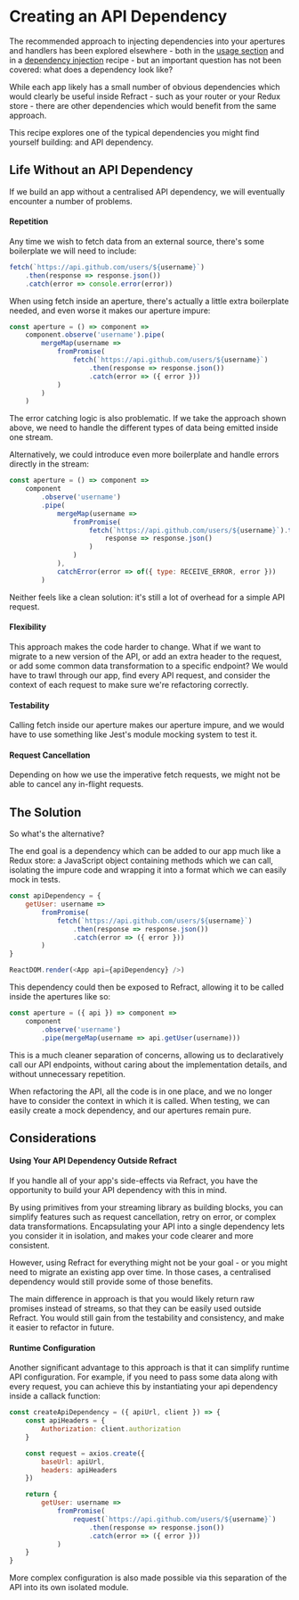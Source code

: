 # Creating an API Dependency

The recommended approach to injecting dependencies into your apertures and handlers has been explored elsewhere - both in the [usage section](../usage/injecting-dependencies.md) and in a [dependency injection](./dependency-injection.md) recipe - but an important question has not been covered: what does a dependency look like?

While each app likely has a small number of obvious dependencies which would clearly be useful inside Refract - such as your router or your Redux store - there are other dependencies which would benefit from the same approach.

This recipe explores one of the typical dependencies you might find yourself building: and API dependency.

## Life Without an API Dependency

If we build an app without a centralised API dependency, we will eventually encounter a number of problems.

#### Repetition

Any time we wish to fetch data from an external source, there's some boilerplate we will need to include:

```js
fetch(`https://api.github.com/users/${username}`)
    .then(response => response.json())
    .catch(error => console.error(error))
```

When using fetch inside an aperture, there's actually a little extra boilerplate needed, and even worse it makes our aperture impure:

```js
const aperture = () => component =>
    component.observe('username').pipe(
        mergeMap(username =>
            fromPromise(
                fetch(`https://api.github.com/users/${username}`)
                    .then(response => response.json())
                    .catch(error => ({ error }))
            )
        )
    )
```

The error catching logic is also problematic. If we take the approach shown above, we need to handle the different types of data being emitted inside one stream.

Alternatively, we could introduce even more boilerplate and handle errors directly in the stream:

```js
const aperture = () => component =>
    component
        .observe('username')
        .pipe(
            mergeMap(username =>
                fromPromise(
                    fetch(`https://api.github.com/users/${username}`).then(
                        response => response.json()
                    )
                )
            ),
            catchError(error => of({ type: RECEIVE_ERROR, error }))
        )
```

Neither feels like a clean solution: it's still a lot of overhead for a simple API request.

#### Flexibility

This approach makes the code harder to change. What if we want to migrate to a new version of the API, or add an extra header to the request, or add some common data transformation to a specific endpoint? We would have to trawl through our app, find every API request, and consider the context of each request to make sure we're refactoring correctly.

#### Testability

Calling fetch inside our aperture makes our aperture impure, and we would have to use something like Jest's module mocking system to test it.

#### Request Cancellation

Depending on how we use the imperative fetch requests, we might not be able to cancel any in-flight requests.

## The Solution

So what's the alternative?

The end goal is a dependency which can be added to our app much like a Redux store: a JavaScript object containing methods which we can call, isolating the impure code and wrapping it into a format which we can easily mock in tests.

```js
const apiDependency = {
    getUser: username =>
        fromPromise(
            fetch(`https://api.github.com/users/${username}`)
                .then(response => response.json())
                .catch(error => ({ error }))
        )
}

ReactDOM.render(<App api={apiDependency} />)
```

This dependency could then be exposed to Refract, allowing it to be called inside the apertures like so:

```js
const aperture = ({ api }) => component =>
    component
        .observe('username')
        .pipe(mergeMap(username => api.getUser(username)))
```

This is a much cleaner separation of concerns, allowing us to declaratively call our API endpoints, without caring about the implementation details, and without unnecessary repetition.

When refactoring the API, all the code is in one place, and we no longer have to consider the context in which it is called. When testing, we can easily create a mock dependency, and our apertures remain pure.

## Considerations

#### Using Your API Dependency Outside Refract

If you handle all of your app's side-effects via Refract, you have the opportunity to build your API dependency with this in mind.

By using primitives from your streaming library as building blocks, you can simplify features such as request cancellation, retry on error, or complex data transformations. Encapsulating your API into a single dependency lets you consider it in isolation, and makes your code clearer and more consistent.

However, using Refract for everything might not be your goal - or you might need to migrate an existing app over time. In those cases, a centralised dependency would still provide some of those benefits.

The main difference in approach is that you would likely return raw promises instead of streams, so that they can be easily used outside Refract. You would still gain from the testability and consistency, and make it easier to refactor in future.

#### Runtime Configuration

Another significant advantage to this approach is that it can simplify runtime API configuration. For example, if you need to pass some data along with every request, you can achieve this by instantiating your api dependency inside a callack function:

```js
const createApiDependency = ({ apiUrl, client }) => {
    const apiHeaders = {
        Authorization: client.authorization
    }

    const request = axios.create({
        baseUrl: apiUrl,
        headers: apiHeaders
    })

    return {
        getUser: username =>
            fromPromise(
                request(`https://api.github.com/users/${username}`)
                    .then(response => response.json())
                    .catch(error => ({ error }))
            )
    }
}
```

More complex configuration is also made possible via this separation of the API into its own isolated module.
